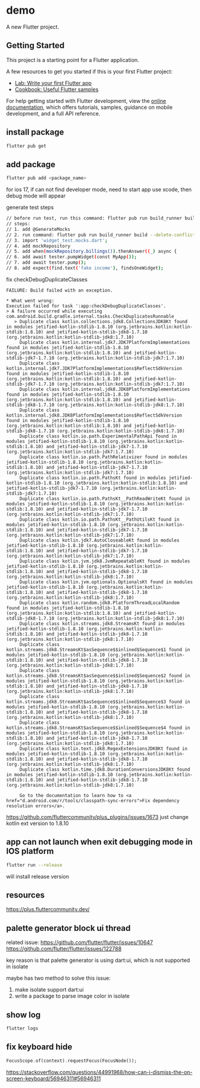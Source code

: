 # demo

A new Flutter project.

## Getting Started

This project is a starting point for a Flutter application.

A few resources to get you started if this is your first Flutter project:

- [Lab: Write your first Flutter app](https://docs.flutter.dev/get-started/codelab)
- [Cookbook: Useful Flutter samples](https://docs.flutter.dev/cookbook)

For help getting started with Flutter development, view the
[online documentation](https://docs.flutter.dev/), which offers tutorials,
samples, guidance on mobile development, and a full API reference.

## install package
```bash
flutter pub get
```
## add package

```bash
flutter pub add <package_name>
```

for ios 17, if can not find developer mode, need to start app use xcode, then debug mode will appear

generate test steps
```bash
// before run test, run this command: flutter pub run build_runner build --delete-conflicting-outputs
// steps:
// 1. add @GenerateMocks
// 2. run command: flutter pub run build_runner build --delete-conflicting-outputs
// 3. import 'widget_test.mocks.dart';
// 4. add mockRepository
// 5. add when(mockRepository.billings()).thenAnswer((_) async {
// 6. add await tester.pumpWidget(const MyApp());
// 7. add await tester.pump();
// 8. add expect(find.text('fake income'), findsOneWidget);
```

fix checkDebugDuplicateClasses
```
FAILURE: Build failed with an exception.

* What went wrong:
Execution failed for task ':app:checkDebugDuplicateClasses'.
> A failure occurred while executing com.android.build.gradle.internal.tasks.CheckDuplicatesRunnable
   > Duplicate class kotlin.collections.jdk8.CollectionsJDK8Kt found in modules jetified-kotlin-stdlib-1.8.10 (org.jetbrains.kotlin:kotlin-stdlib:1.8.10) and jetified-kotlin-stdlib-jdk8-1.7.10 (org.jetbrains.kotlin:kotlin-stdlib-jdk8:1.7.10)
     Duplicate class kotlin.internal.jdk7.JDK7PlatformImplementations found in modules jetified-kotlin-stdlib-1.8.10 (org.jetbrains.kotlin:kotlin-stdlib:1.8.10) and jetified-kotlin-stdlib-jdk7-1.7.10 (org.jetbrains.kotlin:kotlin-stdlib-jdk7:1.7.10)
     Duplicate class kotlin.internal.jdk7.JDK7PlatformImplementations$ReflectSdkVersion found in modules jetified-kotlin-stdlib-1.8.10 (org.jetbrains.kotlin:kotlin-stdlib:1.8.10) and jetified-kotlin-stdlib-jdk7-1.7.10 (org.jetbrains.kotlin:kotlin-stdlib-jdk7:1.7.10)
     Duplicate class kotlin.internal.jdk8.JDK8PlatformImplementations found in modules jetified-kotlin-stdlib-1.8.10 (org.jetbrains.kotlin:kotlin-stdlib:1.8.10) and jetified-kotlin-stdlib-jdk8-1.7.10 (org.jetbrains.kotlin:kotlin-stdlib-jdk8:1.7.10)
     Duplicate class kotlin.internal.jdk8.JDK8PlatformImplementations$ReflectSdkVersion found in modules jetified-kotlin-stdlib-1.8.10 (org.jetbrains.kotlin:kotlin-stdlib:1.8.10) and jetified-kotlin-stdlib-jdk8-1.7.10 (org.jetbrains.kotlin:kotlin-stdlib-jdk8:1.7.10)
     Duplicate class kotlin.io.path.ExperimentalPathApi found in modules jetified-kotlin-stdlib-1.8.10 (org.jetbrains.kotlin:kotlin-stdlib:1.8.10) and jetified-kotlin-stdlib-jdk7-1.7.10 (org.jetbrains.kotlin:kotlin-stdlib-jdk7:1.7.10)
     Duplicate class kotlin.io.path.PathRelativizer found in modules jetified-kotlin-stdlib-1.8.10 (org.jetbrains.kotlin:kotlin-stdlib:1.8.10) and jetified-kotlin-stdlib-jdk7-1.7.10 (org.jetbrains.kotlin:kotlin-stdlib-jdk7:1.7.10)
     Duplicate class kotlin.io.path.PathsKt found in modules jetified-kotlin-stdlib-1.8.10 (org.jetbrains.kotlin:kotlin-stdlib:1.8.10) and jetified-kotlin-stdlib-jdk7-1.7.10 (org.jetbrains.kotlin:kotlin-stdlib-jdk7:1.7.10)
     Duplicate class kotlin.io.path.PathsKt__PathReadWriteKt found in modules jetified-kotlin-stdlib-1.8.10 (org.jetbrains.kotlin:kotlin-stdlib:1.8.10) and jetified-kotlin-stdlib-jdk7-1.7.10 (org.jetbrains.kotlin:kotlin-stdlib-jdk7:1.7.10)
     Duplicate class kotlin.io.path.PathsKt__PathUtilsKt found in modules jetified-kotlin-stdlib-1.8.10 (org.jetbrains.kotlin:kotlin-stdlib:1.8.10) and jetified-kotlin-stdlib-jdk7-1.7.10 (org.jetbrains.kotlin:kotlin-stdlib-jdk7:1.7.10)
     Duplicate class kotlin.jdk7.AutoCloseableKt found in modules jetified-kotlin-stdlib-1.8.10 (org.jetbrains.kotlin:kotlin-stdlib:1.8.10) and jetified-kotlin-stdlib-jdk7-1.7.10 (org.jetbrains.kotlin:kotlin-stdlib-jdk7:1.7.10)
     Duplicate class kotlin.jvm.jdk8.JvmRepeatableKt found in modules jetified-kotlin-stdlib-1.8.10 (org.jetbrains.kotlin:kotlin-stdlib:1.8.10) and jetified-kotlin-stdlib-jdk8-1.7.10 (org.jetbrains.kotlin:kotlin-stdlib-jdk8:1.7.10)
     Duplicate class kotlin.jvm.optionals.OptionalsKt found in modules jetified-kotlin-stdlib-1.8.10 (org.jetbrains.kotlin:kotlin-stdlib:1.8.10) and jetified-kotlin-stdlib-jdk8-1.7.10 (org.jetbrains.kotlin:kotlin-stdlib-jdk8:1.7.10)
     Duplicate class kotlin.random.jdk8.PlatformThreadLocalRandom found in modules jetified-kotlin-stdlib-1.8.10 (org.jetbrains.kotlin:kotlin-stdlib:1.8.10) and jetified-kotlin-stdlib-jdk8-1.7.10 (org.jetbrains.kotlin:kotlin-stdlib-jdk8:1.7.10)
     Duplicate class kotlin.streams.jdk8.StreamsKt found in modules jetified-kotlin-stdlib-1.8.10 (org.jetbrains.kotlin:kotlin-stdlib:1.8.10) and jetified-kotlin-stdlib-jdk8-1.7.10 (org.jetbrains.kotlin:kotlin-stdlib-jdk8:1.7.10)
     Duplicate class kotlin.streams.jdk8.StreamsKt$asSequence$$inlined$Sequence$1 found in modules jetified-kotlin-stdlib-1.8.10 (org.jetbrains.kotlin:kotlin-stdlib:1.8.10) and jetified-kotlin-stdlib-jdk8-1.7.10 (org.jetbrains.kotlin:kotlin-stdlib-jdk8:1.7.10)
     Duplicate class kotlin.streams.jdk8.StreamsKt$asSequence$$inlined$Sequence$2 found in modules jetified-kotlin-stdlib-1.8.10 (org.jetbrains.kotlin:kotlin-stdlib:1.8.10) and jetified-kotlin-stdlib-jdk8-1.7.10 (org.jetbrains.kotlin:kotlin-stdlib-jdk8:1.7.10)
     Duplicate class kotlin.streams.jdk8.StreamsKt$asSequence$$inlined$Sequence$3 found in modules jetified-kotlin-stdlib-1.8.10 (org.jetbrains.kotlin:kotlin-stdlib:1.8.10) and jetified-kotlin-stdlib-jdk8-1.7.10 (org.jetbrains.kotlin:kotlin-stdlib-jdk8:1.7.10)
     Duplicate class kotlin.streams.jdk8.StreamsKt$asSequence$$inlined$Sequence$4 found in modules jetified-kotlin-stdlib-1.8.10 (org.jetbrains.kotlin:kotlin-stdlib:1.8.10) and jetified-kotlin-stdlib-jdk8-1.7.10 (org.jetbrains.kotlin:kotlin-stdlib-jdk8:1.7.10)
     Duplicate class kotlin.text.jdk8.RegexExtensionsJDK8Kt found in modules jetified-kotlin-stdlib-1.8.10 (org.jetbrains.kotlin:kotlin-stdlib:1.8.10) and jetified-kotlin-stdlib-jdk8-1.7.10 (org.jetbrains.kotlin:kotlin-stdlib-jdk8:1.7.10)
     Duplicate class kotlin.time.jdk8.DurationConversionsJDK8Kt found in modules jetified-kotlin-stdlib-1.8.10 (org.jetbrains.kotlin:kotlin-stdlib:1.8.10) and jetified-kotlin-stdlib-jdk8-1.7.10 (org.jetbrains.kotlin:kotlin-stdlib-jdk8:1.7.10)

     Go to the documentation to learn how to <a href="d.android.com/r/tools/classpath-sync-errors">Fix dependency resolution errors</a>.

```
https://github.com/fluttercommunity/plus_plugins/issues/1673
just change kotlin ext version to 1.8.10

## app can not launch when exit debugging mode in IOS platform

```bash
flutter run --release
```

will install release version


## resources
https://plus.fluttercommunity.dev/

## palette generator block ui thread
related issue:
https://github.com/flutter/flutter/issues/10647
https://github.com/flutter/flutter/issues/122788

key reason is that palette generator is using dart:ui, which is not supported in isolate

maybe has two method to solve this issue:
1. make isolate support dart:ui
2. write a package to parse image color in isolate

## show log
```bash
flutter logs
```

## fix keyboard hide
```dart
FocusScope.of(context).requestFocus(FocusNode());
```

https://stackoverflow.com/questions/44991968/how-can-i-dismiss-the-on-screen-keyboard/56946311#56946311
